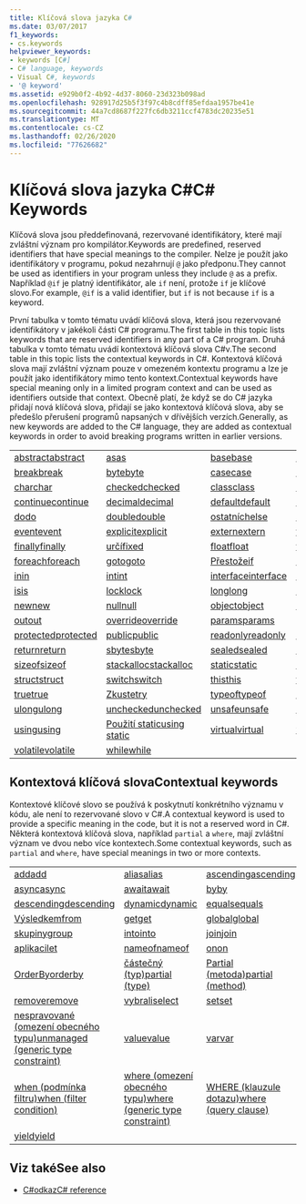 ```yaml
---
title: Klíčová slova jazyka C#
ms.date: 03/07/2017
f1_keywords:
- cs.keywords
helpviewer_keywords:
- keywords [C#]
- C# language, keywords
- Visual C#, keywords
- '@ keyword'
ms.assetid: e929b0f2-4b92-4d37-8060-23d323b098ad
ms.openlocfilehash: 928917d25b5f3f97c4b8cdff85efdaa1957be41e
ms.sourcegitcommit: 44a7cd8687f227fc6db3211ccf4783dc20235e51
ms.translationtype: MT
ms.contentlocale: cs-CZ
ms.lasthandoff: 02/26/2020
ms.locfileid: "77626682"
---
```

# <a name="c-keywords"></a><span data-ttu-id="3b9b1-102">Klíčová slova jazyka C#</span><span class="sxs-lookup"><span data-stu-id="3b9b1-102">C# Keywords</span></span>

<span data-ttu-id="3b9b1-103">Klíčová slova jsou předdefinovaná, rezervované identifikátory, které mají zvláštní význam pro kompilátor.</span><span class="sxs-lookup"><span data-stu-id="3b9b1-103">Keywords are predefined, reserved identifiers that have special meanings to the compiler.</span></span> <span data-ttu-id="3b9b1-104">Nelze je použít jako identifikátory v programu, pokud nezahrnují `@` jako předponu.</span><span class="sxs-lookup"><span data-stu-id="3b9b1-104">They cannot be used as identifiers in your program unless they include `@` as a prefix.</span></span> <span data-ttu-id="3b9b1-105">Například `@if` je platný identifikátor, ale `if` není, protože `if` je klíčové slovo.</span><span class="sxs-lookup"><span data-stu-id="3b9b1-105">For example, `@if` is a valid identifier, but `if` is not because `if` is a keyword.</span></span>  
  
 <span data-ttu-id="3b9b1-106">První tabulka v tomto tématu uvádí klíčová slova, která jsou rezervované identifikátory v jakékoli části C# programu.</span><span class="sxs-lookup"><span data-stu-id="3b9b1-106">The first table in this topic lists keywords that are reserved identifiers in any part of a C# program.</span></span> <span data-ttu-id="3b9b1-107">Druhá tabulka v tomto tématu uvádí kontextová klíčová slova C#v.</span><span class="sxs-lookup"><span data-stu-id="3b9b1-107">The second table in this topic lists the contextual keywords in C#.</span></span> <span data-ttu-id="3b9b1-108">Kontextová klíčová slova mají zvláštní význam pouze v omezeném kontextu programu a lze je použít jako identifikátory mimo tento kontext.</span><span class="sxs-lookup"><span data-stu-id="3b9b1-108">Contextual keywords have special meaning only in a limited program context and can be used as identifiers outside that context.</span></span> <span data-ttu-id="3b9b1-109">Obecně platí, že když se do C# jazyka přidají nová klíčová slova, přidají se jako kontextová klíčová slova, aby se předešlo přerušení programů napsaných v dřívějších verzích.</span><span class="sxs-lookup"><span data-stu-id="3b9b1-109">Generally, as new keywords are added to the C# language, they are added as contextual keywords in order to avoid breaking programs written in earlier versions.</span></span>  
  
|||||  
|---|---|---|---|  
|[<span data-ttu-id="3b9b1-110">abstract</span><span class="sxs-lookup"><span data-stu-id="3b9b1-110">abstract</span></span>](abstract.md)|[<span data-ttu-id="3b9b1-111">as</span><span class="sxs-lookup"><span data-stu-id="3b9b1-111">as</span></span>](../operators/type-testing-and-cast.md#as-operator)|[<span data-ttu-id="3b9b1-112">base</span><span class="sxs-lookup"><span data-stu-id="3b9b1-112">base</span></span>](base.md)|[<span data-ttu-id="3b9b1-113">bool</span><span class="sxs-lookup"><span data-stu-id="3b9b1-113">bool</span></span>](../builtin-types/bool.md)|  
|[<span data-ttu-id="3b9b1-114">break</span><span class="sxs-lookup"><span data-stu-id="3b9b1-114">break</span></span>](break.md)|[<span data-ttu-id="3b9b1-115">byte</span><span class="sxs-lookup"><span data-stu-id="3b9b1-115">byte</span></span>](../builtin-types/integral-numeric-types.md)|[<span data-ttu-id="3b9b1-116">case</span><span class="sxs-lookup"><span data-stu-id="3b9b1-116">case</span></span>](switch.md)|[<span data-ttu-id="3b9b1-117">catch</span><span class="sxs-lookup"><span data-stu-id="3b9b1-117">catch</span></span>](try-catch.md)|  
|[<span data-ttu-id="3b9b1-118">char</span><span class="sxs-lookup"><span data-stu-id="3b9b1-118">char</span></span>](../builtin-types/char.md)|[<span data-ttu-id="3b9b1-119">checked</span><span class="sxs-lookup"><span data-stu-id="3b9b1-119">checked</span></span>](checked.md)|[<span data-ttu-id="3b9b1-120">class</span><span class="sxs-lookup"><span data-stu-id="3b9b1-120">class</span></span>](class.md)|[<span data-ttu-id="3b9b1-121">const</span><span class="sxs-lookup"><span data-stu-id="3b9b1-121">const</span></span>](const.md)|  
|[<span data-ttu-id="3b9b1-122">continue</span><span class="sxs-lookup"><span data-stu-id="3b9b1-122">continue</span></span>](continue.md)|[<span data-ttu-id="3b9b1-123">decimal</span><span class="sxs-lookup"><span data-stu-id="3b9b1-123">decimal</span></span>](../builtin-types/floating-point-numeric-types.md)|[<span data-ttu-id="3b9b1-124">default</span><span class="sxs-lookup"><span data-stu-id="3b9b1-124">default</span></span>](default.md)|[<span data-ttu-id="3b9b1-125">delegate</span><span class="sxs-lookup"><span data-stu-id="3b9b1-125">delegate</span></span>](../builtin-types/reference-types.md)|  
|[<span data-ttu-id="3b9b1-126">do</span><span class="sxs-lookup"><span data-stu-id="3b9b1-126">do</span></span>](do.md)|[<span data-ttu-id="3b9b1-127">double</span><span class="sxs-lookup"><span data-stu-id="3b9b1-127">double</span></span>](../builtin-types/floating-point-numeric-types.md)|[<span data-ttu-id="3b9b1-128">ostatních</span><span class="sxs-lookup"><span data-stu-id="3b9b1-128">else</span></span>](if-else.md)|[<span data-ttu-id="3b9b1-129">enum</span><span class="sxs-lookup"><span data-stu-id="3b9b1-129">enum</span></span>](../builtin-types/enum.md)|  
|[<span data-ttu-id="3b9b1-130">event</span><span class="sxs-lookup"><span data-stu-id="3b9b1-130">event</span></span>](event.md)|[<span data-ttu-id="3b9b1-131">explicit</span><span class="sxs-lookup"><span data-stu-id="3b9b1-131">explicit</span></span>](../operators/user-defined-conversion-operators.md)|[<span data-ttu-id="3b9b1-132">extern</span><span class="sxs-lookup"><span data-stu-id="3b9b1-132">extern</span></span>](extern.md)|[<span data-ttu-id="3b9b1-133">false</span><span class="sxs-lookup"><span data-stu-id="3b9b1-133">false</span></span>](../builtin-types/bool.md)|  
|[<span data-ttu-id="3b9b1-134">finally</span><span class="sxs-lookup"><span data-stu-id="3b9b1-134">finally</span></span>](try-finally.md)|[<span data-ttu-id="3b9b1-135">určí</span><span class="sxs-lookup"><span data-stu-id="3b9b1-135">fixed</span></span>](fixed-statement.md)|[<span data-ttu-id="3b9b1-136">float</span><span class="sxs-lookup"><span data-stu-id="3b9b1-136">float</span></span>](../builtin-types/floating-point-numeric-types.md)|[<span data-ttu-id="3b9b1-137">for</span><span class="sxs-lookup"><span data-stu-id="3b9b1-137">for</span></span>](for.md)|  
|[<span data-ttu-id="3b9b1-138">foreach</span><span class="sxs-lookup"><span data-stu-id="3b9b1-138">foreach</span></span>](foreach-in.md)|[<span data-ttu-id="3b9b1-139">goto</span><span class="sxs-lookup"><span data-stu-id="3b9b1-139">goto</span></span>](goto.md)|[<span data-ttu-id="3b9b1-140">Přestože</span><span class="sxs-lookup"><span data-stu-id="3b9b1-140">if</span></span>](if-else.md)|[<span data-ttu-id="3b9b1-141">implicit</span><span class="sxs-lookup"><span data-stu-id="3b9b1-141">implicit</span></span>](../operators/user-defined-conversion-operators.md)|  
|[<span data-ttu-id="3b9b1-142">in</span><span class="sxs-lookup"><span data-stu-id="3b9b1-142">in</span></span>](in.md)|[<span data-ttu-id="3b9b1-143">int</span><span class="sxs-lookup"><span data-stu-id="3b9b1-143">int</span></span>](../builtin-types/integral-numeric-types.md)|[<span data-ttu-id="3b9b1-144">interface</span><span class="sxs-lookup"><span data-stu-id="3b9b1-144">interface</span></span>](interface.md)|[<span data-ttu-id="3b9b1-145">internal</span><span class="sxs-lookup"><span data-stu-id="3b9b1-145">internal</span></span>](internal.md)|
|[<span data-ttu-id="3b9b1-146">is</span><span class="sxs-lookup"><span data-stu-id="3b9b1-146">is</span></span>](is.md)|[<span data-ttu-id="3b9b1-147">lock</span><span class="sxs-lookup"><span data-stu-id="3b9b1-147">lock</span></span>](lock-statement.md)|[<span data-ttu-id="3b9b1-148">long</span><span class="sxs-lookup"><span data-stu-id="3b9b1-148">long</span></span>](../builtin-types/integral-numeric-types.md)|[<span data-ttu-id="3b9b1-149">namespace</span><span class="sxs-lookup"><span data-stu-id="3b9b1-149">namespace</span></span>](namespace.md)|
|[<span data-ttu-id="3b9b1-150">new</span><span class="sxs-lookup"><span data-stu-id="3b9b1-150">new</span></span>](../operators/new-operator.md)|[<span data-ttu-id="3b9b1-151">null</span><span class="sxs-lookup"><span data-stu-id="3b9b1-151">null</span></span>](null.md)|[<span data-ttu-id="3b9b1-152">object</span><span class="sxs-lookup"><span data-stu-id="3b9b1-152">object</span></span>](../builtin-types/reference-types.md)|[<span data-ttu-id="3b9b1-153">operator</span><span class="sxs-lookup"><span data-stu-id="3b9b1-153">operator</span></span>](../operators/operator-overloading.md)|
|[<span data-ttu-id="3b9b1-154">out</span><span class="sxs-lookup"><span data-stu-id="3b9b1-154">out</span></span>](out.md)|[<span data-ttu-id="3b9b1-155">override</span><span class="sxs-lookup"><span data-stu-id="3b9b1-155">override</span></span>](override.md)|[<span data-ttu-id="3b9b1-156">params</span><span class="sxs-lookup"><span data-stu-id="3b9b1-156">params</span></span>](params.md)|[<span data-ttu-id="3b9b1-157">private</span><span class="sxs-lookup"><span data-stu-id="3b9b1-157">private</span></span>](private.md)|
|[<span data-ttu-id="3b9b1-158">protected</span><span class="sxs-lookup"><span data-stu-id="3b9b1-158">protected</span></span>](protected.md)|[<span data-ttu-id="3b9b1-159">public</span><span class="sxs-lookup"><span data-stu-id="3b9b1-159">public</span></span>](public.md)|[<span data-ttu-id="3b9b1-160">readonly</span><span class="sxs-lookup"><span data-stu-id="3b9b1-160">readonly</span></span>](readonly.md)|[<span data-ttu-id="3b9b1-161">ref</span><span class="sxs-lookup"><span data-stu-id="3b9b1-161">ref</span></span>](ref.md)|
|[<span data-ttu-id="3b9b1-162">return</span><span class="sxs-lookup"><span data-stu-id="3b9b1-162">return</span></span>](return.md)|[<span data-ttu-id="3b9b1-163">sbyte</span><span class="sxs-lookup"><span data-stu-id="3b9b1-163">sbyte</span></span>](../builtin-types/integral-numeric-types.md)|[<span data-ttu-id="3b9b1-164">sealed</span><span class="sxs-lookup"><span data-stu-id="3b9b1-164">sealed</span></span>](sealed.md)|[<span data-ttu-id="3b9b1-165">short</span><span class="sxs-lookup"><span data-stu-id="3b9b1-165">short</span></span>](../builtin-types/integral-numeric-types.md)||
[<span data-ttu-id="3b9b1-166">sizeof</span><span class="sxs-lookup"><span data-stu-id="3b9b1-166">sizeof</span></span>](../operators/sizeof.md)|[<span data-ttu-id="3b9b1-167">stackalloc</span><span class="sxs-lookup"><span data-stu-id="3b9b1-167">stackalloc</span></span>](../operators/stackalloc.md)|[<span data-ttu-id="3b9b1-168">static</span><span class="sxs-lookup"><span data-stu-id="3b9b1-168">static</span></span>](static.md)|[<span data-ttu-id="3b9b1-169">string</span><span class="sxs-lookup"><span data-stu-id="3b9b1-169">string</span></span>](../builtin-types/reference-types.md)|
|[<span data-ttu-id="3b9b1-170">struct</span><span class="sxs-lookup"><span data-stu-id="3b9b1-170">struct</span></span>](../builtin-types/struct.md)|[<span data-ttu-id="3b9b1-171">switch</span><span class="sxs-lookup"><span data-stu-id="3b9b1-171">switch</span></span>](switch.md)|[<span data-ttu-id="3b9b1-172">this</span><span class="sxs-lookup"><span data-stu-id="3b9b1-172">this</span></span>](this.md)|[<span data-ttu-id="3b9b1-173">throw</span><span class="sxs-lookup"><span data-stu-id="3b9b1-173">throw</span></span>](throw.md)|
|[<span data-ttu-id="3b9b1-174">true</span><span class="sxs-lookup"><span data-stu-id="3b9b1-174">true</span></span>](../builtin-types/bool.md)|[<span data-ttu-id="3b9b1-175">Zkuste</span><span class="sxs-lookup"><span data-stu-id="3b9b1-175">try</span></span>](try-catch.md)|[<span data-ttu-id="3b9b1-176">typeof</span><span class="sxs-lookup"><span data-stu-id="3b9b1-176">typeof</span></span>](../operators/type-testing-and-cast.md#typeof-operator)|[<span data-ttu-id="3b9b1-177">uint</span><span class="sxs-lookup"><span data-stu-id="3b9b1-177">uint</span></span>](../builtin-types/integral-numeric-types.md)|
|[<span data-ttu-id="3b9b1-178">ulong</span><span class="sxs-lookup"><span data-stu-id="3b9b1-178">ulong</span></span>](../builtin-types/integral-numeric-types.md)|[<span data-ttu-id="3b9b1-179">unchecked</span><span class="sxs-lookup"><span data-stu-id="3b9b1-179">unchecked</span></span>](unchecked.md)|[<span data-ttu-id="3b9b1-180">unsafe</span><span class="sxs-lookup"><span data-stu-id="3b9b1-180">unsafe</span></span>](unsafe.md)|[<span data-ttu-id="3b9b1-181">ushort</span><span class="sxs-lookup"><span data-stu-id="3b9b1-181">ushort</span></span>](../builtin-types/integral-numeric-types.md)|
|[<span data-ttu-id="3b9b1-182">using</span><span class="sxs-lookup"><span data-stu-id="3b9b1-182">using</span></span>](using.md)|[<span data-ttu-id="3b9b1-183">Použití static</span><span class="sxs-lookup"><span data-stu-id="3b9b1-183">using static</span></span>](using-static.md)|[<span data-ttu-id="3b9b1-184">virtual</span><span class="sxs-lookup"><span data-stu-id="3b9b1-184">virtual</span></span>](virtual.md)|[<span data-ttu-id="3b9b1-185">void</span><span class="sxs-lookup"><span data-stu-id="3b9b1-185">void</span></span>](../builtin-types/void.md)|
|[<span data-ttu-id="3b9b1-186">volatile</span><span class="sxs-lookup"><span data-stu-id="3b9b1-186">volatile</span></span>](volatile.md)|[<span data-ttu-id="3b9b1-187">while</span><span class="sxs-lookup"><span data-stu-id="3b9b1-187">while</span></span>](while.md)|

## <a name="contextual-keywords"></a><span data-ttu-id="3b9b1-188">Kontextová klíčová slova</span><span class="sxs-lookup"><span data-stu-id="3b9b1-188">Contextual keywords</span></span>

 <span data-ttu-id="3b9b1-189">Kontextové klíčové slovo se používá k poskytnutí konkrétního významu v kódu, ale není to rezervované slovo v C#.</span><span class="sxs-lookup"><span data-stu-id="3b9b1-189">A contextual keyword is used to provide a specific meaning in the code, but it is not a reserved word in C#.</span></span> <span data-ttu-id="3b9b1-190">Některá kontextová klíčová slova, například `partial` a `where`, mají zvláštní význam ve dvou nebo více kontextech.</span><span class="sxs-lookup"><span data-stu-id="3b9b1-190">Some contextual keywords, such as `partial` and `where`, have special meanings in two or more contexts.</span></span>  
  
||||  
|---|---|---|  
|[<span data-ttu-id="3b9b1-191">add</span><span class="sxs-lookup"><span data-stu-id="3b9b1-191">add</span></span>](add.md)|[<span data-ttu-id="3b9b1-192">alias</span><span class="sxs-lookup"><span data-stu-id="3b9b1-192">alias</span></span>](extern-alias.md)|[<span data-ttu-id="3b9b1-193">ascending</span><span class="sxs-lookup"><span data-stu-id="3b9b1-193">ascending</span></span>](ascending.md)|
|[<span data-ttu-id="3b9b1-194">async</span><span class="sxs-lookup"><span data-stu-id="3b9b1-194">async</span></span>](async.md)|[<span data-ttu-id="3b9b1-195">await</span><span class="sxs-lookup"><span data-stu-id="3b9b1-195">await</span></span>](../operators/await.md)|[<span data-ttu-id="3b9b1-196">by</span><span class="sxs-lookup"><span data-stu-id="3b9b1-196">by</span></span>](by.md)|
|[<span data-ttu-id="3b9b1-197">descending</span><span class="sxs-lookup"><span data-stu-id="3b9b1-197">descending</span></span>](descending.md)|[<span data-ttu-id="3b9b1-198">dynamic</span><span class="sxs-lookup"><span data-stu-id="3b9b1-198">dynamic</span></span>](../builtin-types/reference-types.md)|[<span data-ttu-id="3b9b1-199">equals</span><span class="sxs-lookup"><span data-stu-id="3b9b1-199">equals</span></span>](equals.md)|
|[<span data-ttu-id="3b9b1-200">Výsledkem</span><span class="sxs-lookup"><span data-stu-id="3b9b1-200">from</span></span>](from-clause.md)|[<span data-ttu-id="3b9b1-201">get</span><span class="sxs-lookup"><span data-stu-id="3b9b1-201">get</span></span>](get.md)|[<span data-ttu-id="3b9b1-202">global</span><span class="sxs-lookup"><span data-stu-id="3b9b1-202">global</span></span>](../operators/namespace-alias-qualifier.md)|
|[<span data-ttu-id="3b9b1-203">skupiny</span><span class="sxs-lookup"><span data-stu-id="3b9b1-203">group</span></span>](group-clause.md)|[<span data-ttu-id="3b9b1-204">into</span><span class="sxs-lookup"><span data-stu-id="3b9b1-204">into</span></span>](into.md)|[<span data-ttu-id="3b9b1-205">join</span><span class="sxs-lookup"><span data-stu-id="3b9b1-205">join</span></span>](join-clause.md)|
|[<span data-ttu-id="3b9b1-206">aplikaci</span><span class="sxs-lookup"><span data-stu-id="3b9b1-206">let</span></span>](let-clause.md)|[<span data-ttu-id="3b9b1-207">nameof</span><span class="sxs-lookup"><span data-stu-id="3b9b1-207">nameof</span></span>](../operators/nameof.md)|[<span data-ttu-id="3b9b1-208">on</span><span class="sxs-lookup"><span data-stu-id="3b9b1-208">on</span></span>](on.md)|
|[<span data-ttu-id="3b9b1-209">OrderBy</span><span class="sxs-lookup"><span data-stu-id="3b9b1-209">orderby</span></span>](orderby-clause.md)|[<span data-ttu-id="3b9b1-210">částečný (typ)</span><span class="sxs-lookup"><span data-stu-id="3b9b1-210">partial (type)</span></span>](partial-type.md)|[<span data-ttu-id="3b9b1-211">Partial (metoda)</span><span class="sxs-lookup"><span data-stu-id="3b9b1-211">partial (method)</span></span>](partial-method.md)|
|[<span data-ttu-id="3b9b1-212">remove</span><span class="sxs-lookup"><span data-stu-id="3b9b1-212">remove</span></span>](remove.md)|[<span data-ttu-id="3b9b1-213">vybrali</span><span class="sxs-lookup"><span data-stu-id="3b9b1-213">select</span></span>](select-clause.md)|[<span data-ttu-id="3b9b1-214">set</span><span class="sxs-lookup"><span data-stu-id="3b9b1-214">set</span></span>](set.md)|
|[<span data-ttu-id="3b9b1-215">nespravované (omezení obecného typu)</span><span class="sxs-lookup"><span data-stu-id="3b9b1-215">unmanaged (generic type constraint)</span></span>](where-generic-type-constraint.md)|[<span data-ttu-id="3b9b1-216">value</span><span class="sxs-lookup"><span data-stu-id="3b9b1-216">value</span></span>](value.md)|[<span data-ttu-id="3b9b1-217">var</span><span class="sxs-lookup"><span data-stu-id="3b9b1-217">var</span></span>](var.md)|
|[<span data-ttu-id="3b9b1-218">when (podmínka filtru)</span><span class="sxs-lookup"><span data-stu-id="3b9b1-218">when (filter condition)</span></span>](when.md)|[<span data-ttu-id="3b9b1-219">where (omezení obecného typu)</span><span class="sxs-lookup"><span data-stu-id="3b9b1-219">where (generic type constraint)</span></span>](where-generic-type-constraint.md)|[<span data-ttu-id="3b9b1-220">WHERE (klauzule dotazu)</span><span class="sxs-lookup"><span data-stu-id="3b9b1-220">where (query clause)</span></span>](where-clause.md)|
|[<span data-ttu-id="3b9b1-221">yield</span><span class="sxs-lookup"><span data-stu-id="3b9b1-221">yield</span></span>](yield.md)| | |
  
## <a name="see-also"></a><span data-ttu-id="3b9b1-222">Viz také</span><span class="sxs-lookup"><span data-stu-id="3b9b1-222">See also</span></span>

- [<span data-ttu-id="3b9b1-223">C#odkaz</span><span class="sxs-lookup"><span data-stu-id="3b9b1-223">C# reference</span></span>](../index.md)
